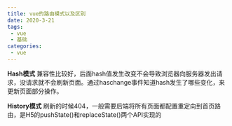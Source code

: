 ```yaml
---
title: vue的路由模式以及区别
date: 2020-3-21
tags:
 - vue
 - 基础
categories:
 - vue
---
```


**Hash模式** 兼容性比较好，后面hash值发生改变不会导致浏览器向服务器发出请求，没请求就不会刷新页面。通过haschange事件知道hash发生了哪些变化，来更新页面部分操作。

**History模式** 刷新的时候404，一般需要后端将所有页面都配置重定向到首页路由，是H5的pushState()和replaceState()两个API实现的


